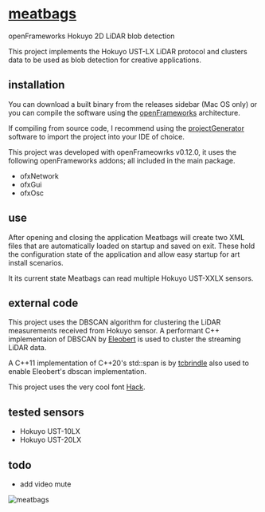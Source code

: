 # [meatbags](https://www.mit.edu/people/dpolicar/writing/prose/text/thinkingMeat.html)
openFrameworks Hokuyo 2D LiDAR blob detection

This project implements the Hokuyo UST-LX LiDAR protocol and clusters data to be used as blob detection for creative applications.

## installation

You can download a built binary from the releases sidebar (Mac OS only) or you can compile the software using the [openFrameworks](https://openframeworks.cc/download/) architecture.

If compiling from source code, I recommend using the [projectGenerator](https://openframeworks.cc/learning/01_basics/create_a_new_project/) software to import the project into your IDE of choice.

This project was developed with openFrameowrks v0.12.0, it uses the following openFrameworks addons; all included in the main package.

- ofxNetwork
- ofxGui
- ofxOsc

## use

After opening and closing the application Meatbags will create two XML files that are automatically loaded on startup and saved on exit. These hold the configuration state of the application and allow easy startup for art install scenarios. 

It its current state Meatbags can read multiple Hokuyo UST-XXLX sensors.

## external code

This project uses the DBSCAN algorithm for clustering the LiDAR measurements received from Hokuyo sensor. A performant C++ implementaion of DBSCAN by [Eleobert](https://github.com/Eleobert/dbscan) is used to cluster the streaming LiDAR data.

A C++11 implementation of C++20's std::span is by [tcbrindle](https://github.com/tcbrindle/span
) also used to enable Eleobert's dbscan implementation.

This project uses the very cool font [Hack](https://github.com/source-foundry/Hack).

## tested sensors

- Hokuyo UST-10LX
- Hokuyo UST-20LX

## todo

- add video mute

![meatbags](https://github.com/user-attachments/assets/34e793e9-e960-452f-a8a4-a0066824f212)


